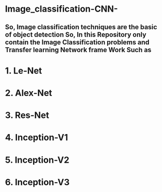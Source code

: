 # Image_classification-CNN-
## So, Image classification techniques are the basic of object detection So, In this Repository only contain the Image Classification problems and Transfer learning Network frame Work Such as
# 1. Le-Net
# 2. Alex-Net
# 3. Res-Net
# 4. Inception-V1
# 5. Inception-V2
# 6. Inception-V3

